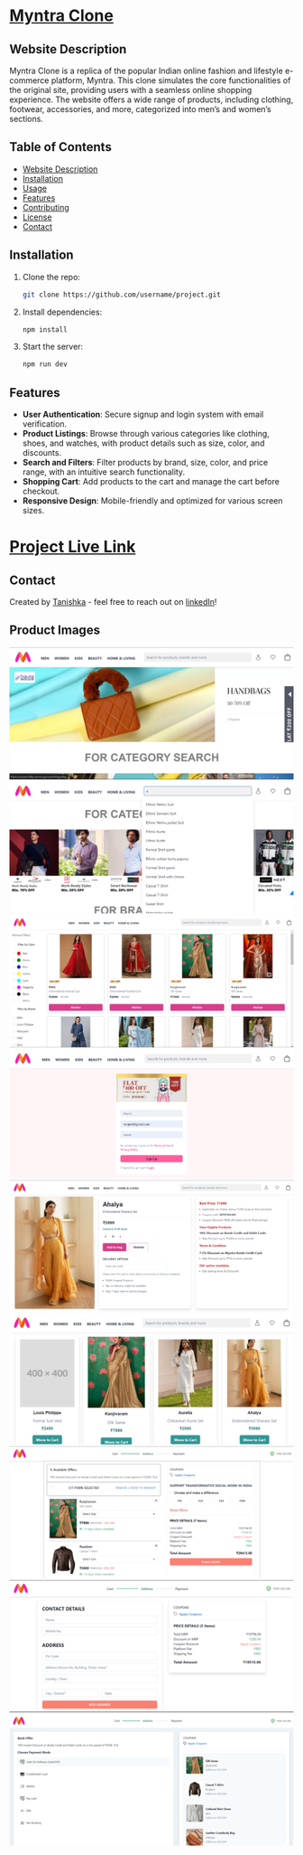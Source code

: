 # [Myntra Clone](https://myntra-f8tp.vercel.app/)

## Website Description
Myntra Clone is a replica of the popular Indian online fashion and lifestyle e-commerce platform, Myntra. This clone simulates the core functionalities of the original site, providing users with a seamless online shopping experience. The website offers a wide range of products, including clothing, footwear, accessories, and more, categorized into men’s and women’s sections.

## Table of Contents
- [Website Description](#website-description)
- [Installation](#installation)
- [Usage](#usage)
- [Features](#features)
- [Contributing](#contributing)
- [License](#license)
- [Contact](#contact)

## Installation
1. Clone the repo:
    ```bash
    git clone https://github.com/username/project.git
    ```
2. Install dependencies:
    ```bash
    npm install
    ```
3. Start the server:
    ```bash
    npm run dev
    ```

## Features
- **User Authentication**: Secure signup and login system with email verification.
- **Product Listings**: Browse through various categories like clothing, shoes, and watches, with product details such as size, color, and discounts.
- **Search and Filters**: Filter products by brand, size, color, and price range, with an intuitive search functionality.
- **Shopping Cart**: Add products to the cart and manage the cart before checkout.
- **Responsive Design**: Mobile-friendly and optimized for various screen sizes.

# [Project Live Link](https://myntra-f8tp.vercel.app/)

## Contact
Created by [Tanishka](https://github.com/tanishkasharmaaa/Myntra) - feel free to reach out on [linkedIn](https://www.linkedin.com/in/tanishka-sharma-304953274/)!

## Product Images
![Alt](./gitHubImages/1.png)
![Alt](./gitHubImages/2.png)
![Alt](./gitHubImages/3.png)
![Alt](./gitHubImages/4.png)
![Alt](./gitHubImages/5.png)
![Alt](./gitHubImages/6.png)
![Alt](./gitHubImages/7.png)
![Alt](./gitHubImages/8.png)
![Alt](./gitHubImages/9.png)
